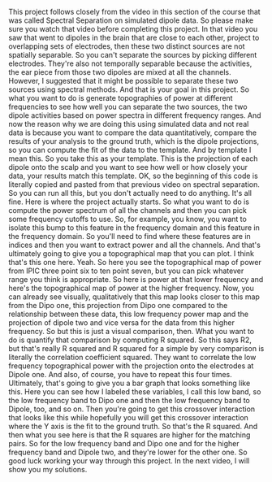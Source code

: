  This project follows closely from the video in this section of the course that was called Spectral Separation on simulated dipole data. So please make sure you watch that video before completing this project. In that video you saw that went to dipoles in the brain that are close to each other, project to overlapping sets of electrodes, then these two distinct sources are not spatially separable. So you can't separate the sources by picking different electrodes. They're also not temporally separable because the activities, the ear piece from those two dipoles are mixed at all the channels. However, I suggested that it might be possible to separate these two sources using spectral methods. And that is your goal in this project. So what you want to do is generate topographies of power at different frequencies to see how well you can separate the two sources, the two dipole activities based on power spectra in different frequency ranges. And now the reason why we are doing this using simulated data and not real data is because you want to compare the data quantitatively, compare the results of your analysis to the ground truth, which is the dipole projections, so you can compute the fit of the data to the template. And by template I mean this. So you take this as your template. This is the projection of each dipole onto the scalp and you want to see how well or how closely your data, your results match this template. OK, so the beginning of this code is literally copied and pasted from that previous video on spectral separation. So you can run all this, but you don't actually need to do anything. It's all fine. Here is where the project actually starts. So what you want to do is compute the power spectrum of all the channels and then you can pick some frequency cutoffs to use. So, for example, you know, you want to isolate this bump to this feature in the frequency domain and this feature in the frequency domain. So you'll need to find where these features are in indices and then you want to extract power and all the channels. And that's ultimately going to give you a topographical map that you can plot. I think that's this one here. Yeah. So here you see the topographical map of power from IPIC three point six to ten point seven, but you can pick whatever range you think is appropriate. So here is power at that lower frequency and here's the topographical map of power at the higher frequency. Now, you can already see visually, qualitatively that this map looks closer to this map from the Dipo one, this projection from Dipo one compared to the relationship between these data, this low frequency power map and the projection of dipole two and vice versa for the data from this higher frequency. So but this is just a visual comparison, then. What you want to do is quantify that comparison by computing R squared. So this says R2, but that's really R squared and R squared for a simple by very comparison is literally the correlation coefficient squared. They want to correlate the low frequency topographical power with the projection onto the electrodes at Dipole one. And also, of course, you have to repeat this four times. Ultimately, that's going to give you a bar graph that looks something like this. Here you can see how I labeled these variables, I call this low band, so the low frequency band to Dipo one and then the low frequency band to Dipole, too, and so on. Then you're going to get this crossover interaction that looks like this while hopefully you will get this crossover interaction where the Y axis is the fit to the ground truth. So that's the R squared. And then what you see here is that the R squares are higher for the matching pairs. So for the low frequency band and Dipo one and for the higher frequency band and Dipole two, and they're lower for the other one. So good luck working your way through this project. In the next video, I will show you my solutions.